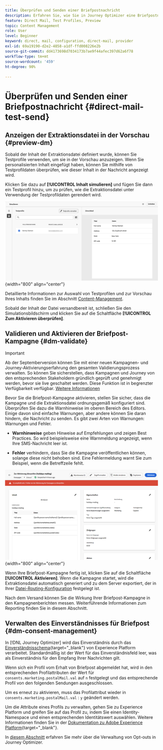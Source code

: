 ```yaml
---
title: Überprüfen und Senden einer Briefpostnachricht
description: Erfahren Sie, wie Sie in Journey Optimizer eine Briefpostnachricht überprüfen und senden
feature: Direct Mail, Test Profiles, Preview
topic: Content Management
role: User
level: Beginner
keyword: direct, mail, configuration, direct-mail, provider
exl-id: 69a19190-d2e2-4858-a1df-ffd008226e2b
source-git-commit: dd4173698d7034173b7ae9f44afec397d62a6f78
workflow-type: tm+mt
source-wordcount: '459'
ht-degree: 90%

---
```


# Überprüfen und Senden einer Briefpostnachricht {#direct-mail-test-send}

## Anzeigen der Extraktionsdatei in der Vorschau {#preview-dm}

Sobald der Inhalt der Extraktionsdatei definiert wurde, können Sie Testprofile verwenden, um sie in der Vorschau anzuzeigen. Wenn Sie personalisierten Inhalt eingefügt haben, können Sie mithilfe von Testprofildaten überprüfen, wie dieser Inhalt in der Nachricht angezeigt wird.

Klicken Sie dazu auf **[!UICONTROL Inhalt simulieren]** und fügen Sie dann ein Testprofil hinzu, um zu prüfen, wie die Extraktionsdatei unter Verwendung der Testprofildaten gerendert wird.

![](assets/direct-mail-simulate.png){width="800" align="center"}

Detaillierte Informationen zur Auswahl von Testprofilen und zur Vorschau Ihres Inhalts finden Sie im Abschnitt [Content-Management](../content-management/preview-test.md).

Sobald der Inhalt der Datei versandbereit ist, schließen Sie den Simulationsbildschirm und klicken Sie auf die Schaltfläche **[!UICONTROL Zum Aktivieren überprüfen]**.

## Validieren und Aktivieren der Briefpost-Kampagne {#dm-validate}

>[!IMPORTANT]
>
>Ab der Septemberversion können Sie mit einer neuen Kampagnen- und Journey-Aktivierungserfahrung den gesamten Validierungsprozess verwalten. So können Sie sicherstellen, dass Kampagnen und Journey von den entsprechenden Stakeholdern gründlich geprüft und genehmigt werden, bevor sie live geschaltet werden. Diese Funktion ist in begrenzter Verfügbarkeit verfügbar. [Weitere Informationen](../test-approve/gs-approval.md)

Bevor Sie die Briefpost-Kampagne aktivieren, stellen Sie sicher, dass die Kampagne und die Extraktionsdatei ordnungsgemäß konfiguriert sind. Überprüfen Sie dazu die Warnhinweise im oberen Bereich des Editors. Einige davon sind einfache Warnungen, aber andere können Sie daran hindern, die Nachricht zu senden. Es gibt zwei Arten von Warnungen: Warnungen und Fehler.

* **Warnhinweise** geben Hinweise auf Empfehlungen und zeigen Best Practices. So wird beispielsweise eine Warnmeldung angezeigt, wenn Ihre SMS-Nachricht leer ist.

* **Fehler** verhindern, dass Sie die Kampagne veröffentlichen können, solange diese nicht behoben sind. Eine Fehlermeldung warnt Sie zum Beispiel, wenn die Betreffzeile fehlt.

![](assets/direct-mail-review.png){width="800" align="center"}

Wenn Ihre Briefpost-Kampagne fertig ist, klicken Sie auf die Schaltfläche **[!UICONTROL Aktivieren]**. Wenn die Kampagne startet, wird die Extraktionsdatei automatisch generiert und zu dem Server exportiert, der in Ihrer [Datei-Routing-Konfiguration](../direct-mail/direct-mail-configuration.md) festgelegt ist.

Nach dem Versand können Sie die Wirkung Ihrer Briefpost-Kampagne in den Kampagnenberichten messen. Weiterführende Informationen zum Reporting finden Sie in diesem Abschnitt.

## Verwalten des Einverständnisses für Briefpost {#dm-consent-management}

In [!DNL Journey Optimizer] wird das Einverständnis durch das [Einverständnisschema](https://experienceleague.adobe.com/docs/experience-platform/xdm/field-groups/profile/consents.html?lang=de){target="_blank"} von Experience Platform verarbeitet. Standardmäßig ist der Wert für das Einverständnisfeld leer, was als Einverständnis für den Empfang Ihrer Nachrichten gilt.

Wenn sich ein Profil vom Erhalt von Briefpost abgemeldet hat, wird in den entsprechenden Profilattributen der Wert für `consents.marketing.postalMail.val` auf `n` festgelegt und das entsprechende Profil von den folgenden Sendungen ausgeschlossen.

Um es erneut zu aktivieren, muss das Profilattribut wieder in `consents.marketing.postalMail.val` : `y` geändert werden.

Um die Attribute eines Profils zu verwalten, gehen Sie zu Experience Platform und greifen Sie auf das Profil zu, indem Sie einen Identity-Namespace und einen entsprechenden Identitätswert auswählen. Weitere Informationen finden Sie in der [Dokumentation zu Adobe Experience Platform](https://experienceleague.adobe.com/docs/experience-platform/profile/ui/user-guide.html?lang=de#getting-started){target="_blank"}.

In [diesem Abschnitt](../privacy/opt-out.md) erfahren Sie mehr über die Verwaltung von Opt-outs in Journey Optimizer.
